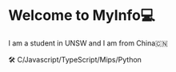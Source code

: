 # Welcome to MyInfo💻

I am a student in UNSW and I am from China🇨🇳

🛠 C/Javascript/TypeScript/Mips/Python
